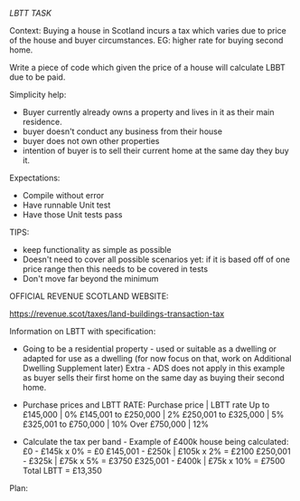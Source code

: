*LBTT TASK*

Context: Buying a house in Scotland incurs a tax which varies due to price of the house and buyer circumstances. EG: higher rate for buying second home.

Write a piece of code which given the price of a house will calculate LBBT due to be paid.

Simplicity help:
- Buyer currently already owns a property and lives in it as their main residence.
- buyer doesn't conduct any business from their house
- buyer does not own other properties
- intention of buyer is to sell their current home at the same day they buy it.

Expectations:
- Compile without error
- Have runnable Unit test
- Have those Unit tests pass

TIPS: 
- keep functionality as simple as possible
- Doesn't need to cover all possible scenarios yet: if it is based off of one price range then this needs to be covered in tests
- Don't move far beyond the minimum

OFFICIAL REVENUE SCOTLAND WEBSITE:

https://revenue.scot/taxes/land-buildings-transaction-tax

Information on LBTT with specification:
- Going to be a residential property - used or suitable as a dwelling or adapted for use as a dwelling (for now focus on that, work on Additional Dwelling Supplement later) Extra - ADS does not apply in this example as buyer sells their first home on the same day as buying their second home.
- Purchase prices and LBTT RATE: 
Purchase price | LBTT rate
 Up to £145,000	| 0%
 £145,001 to £250,000	| 2%
 £250,001 to £325,000	| 5%
 £325,001 to £750,000	| 10%
 Over £750,000	| 12%

 - Calculate the tax per band - Example of £400k house being calculated:
£0 - £145k x 0% = £0
£145,001 - £250k | £105k x 2% = £2100
£250,001 - £325k | £75k x 5% = £3750
£325,001 - £400k | £75k x 10% = £7500
Total LBTT = £13,350 

Plan: 

